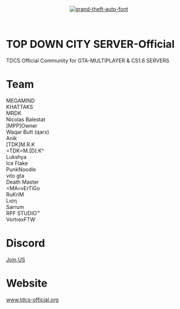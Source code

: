 <p align="center">
 <!--<a href="https://imgbb.com/"><img src="https://image.ibb.co/dW1VqS/tdc.png" alt="tdc" border="0"></a>-->
 <!--<a href="https://fontmeme.com/grand-theft-auto-font/"><img src="https://fontmeme.com/permalink/180402/2ed652c5f0969d12d115cf590bd2012b.png" alt="grand-theft-auto-font" border="0"></a>-->
 <a href="https://fontmeme.com/grand-theft-auto-font/"><img src="https://fontmeme.com/permalink/180402/823e0f67ef432b7faa54d8bc377d620e.png" alt="grand-theft-auto-font" border="0"></a>
</p>
<br/>

# TOP DOWN CITY SERVER-Official
TDCS Official Community for GTA-MULTIPLAYER & CS1.6 SERVERS

# Team
MEGAMIND<br>
KHATTAKS<br>
MRDK<br>
Nicolas Balestat<br> 
[MPP]Owner <br>
Waqar Butt (qarx) <br>
Anik<br>
[TDK]M.R.K<br>
=TDK=M.[D].K^ <br>
Lukshya<br>
Ice Flake<br>
PunkNoodle<br>
vito gta<br>
Death Master<br>
=MA=vErTiGo<br>
RuKriM<br>
Lιση<br>
Sarrum<br>
RPF STUDIO™<br>
VortrexFTW

# Discord
<a href="https://discord.gg/WVjRMdj">Join US</a>

# Website
<a href="https://tdcs.netlify.com/">www.tdcs-official.org</a>

